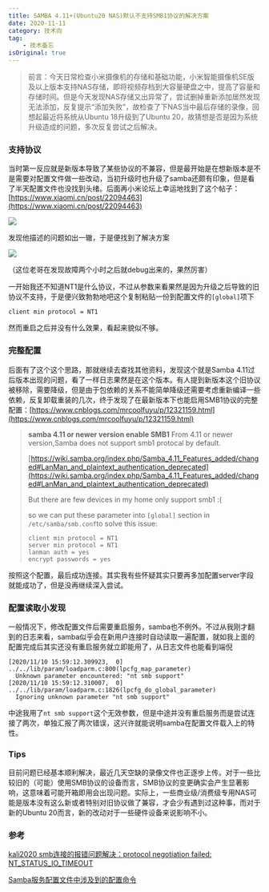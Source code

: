 ```yaml
---
title: SAMBA 4.11+(Ubuntu20 NAS)默认不支持SMB1协议的解决方案
date: 2020-11-11
category: 技术向
tag:
    - 技术备忘
isOriginal: true
---
```


> 前言：今天日常检查小米摄像机的存储和基础功能，小米智能摄像机SE版及以上版本支持NAS存储，即将视频存档到大容量硬盘之中，提高了容量和存储时间。但是今天发现NAS存储又出异常了，尝试删掉重新添加居然发现无法添加，反复提示“添加失败”，故检查了下NAS当中最后存储的录像，回想起最近将系统从Ubuntu 18升级到了Ubuntu 20，故猜想是否是因为系统升级造成的问题，多次反复尝试之后解决。

<!-- more -->

### **支持协议**

当时第一反应就是新版本导致了某些协议的不兼容，但是最开始是在想新版本是不是需要对配置文件做一些改动，当初升级时也升级了samba还颇有印象，但是看了半天配置文件也没找到头绪。后面再小米论坛上幸运地找到了这个帖子：[https://www.xiaomi.cn/post/22094463](https://www.xiaomi.cn/post/22094463)

![](https://i.focotx.net/blog/2020/11/202011110055.png)

发现他描述的问题如出一辙，于是便找到了解决方案

![](https://i.focotx.net/blog/2020/11/202011110058.png)

（这位老哥在发现故障两个小时之后就debug出来的，果然厉害）

一开始我还不知道NT1是什么协议，不过从参数来看果然是因为升级之后导致的旧协议不支持，于是便兴致勃勃地吧这个复制粘贴一份到配置文件的`[global]`项下

```
client min protocol = NT1
```

然而重启之后并没有什么效果，看起来貌似不够。

### **完整配置**

后面有了这个这个思路，那就继续去查找其他资料，发现这个就是Samba 4.11过后版本出现的问题，看了一样日志果然是在这个版本。有人提到新版本这个旧协议被移除，需要降级，但是由于包依赖的关系不能简单降级还需要考虑重新编译一些依赖，反复卸载重装的几次，终于发现了在最新版本下也能启用SMB1协议的完整配置：[https://www.cnblogs.com/mrcoolfuyu/p/12321159.html](https://www.cnblogs.com/mrcoolfuyu/p/12321159.html)

> **samba 4.11 or newer version enable SMB1**
> From 4.11 or newer version,Samba does not support smb1 protocal by default.
>
> [https://wiki.samba.org/index.php/Samba_4.11_Features_added/changed#LanMan_and_plaintext_authentication_deprecated](https://wiki.samba.org/index.php/Samba_4.11_Features_added/changed#LanMan_and_plaintext_authentication_deprecated)
>
> But there are few devices in my home only support smb1 :(
>
> so we can put these parameter into `[global]` section in `/etc/samba/smb.conf`to solve this issue:
> 
> ```
> client min protocol = NT1
> server min protocol = NT1
> lanman auth = yes
> encrypt passwords = yes
> ```

按照这个配置，最后成功连接。其实我有些怀疑其实只要再多加配置server字段就能成功了，但是没再继续深入尝试。

### **配置读取小发现**

一般情况下，修改配置文件后需要重启服务，samba也不例外。不过从我刚才翻到的日志来看，samba似乎会在新用户连接时自动读取一遍配置，就如我上面的配置完成后其实还没有重启服务就立即能用了，从日志文件也能看到端倪

```
[2020/11/10 15:59:12.309923,  0] ../../lib/param/loadparm.c:800(lpcfg_map_parameter)
  Unknown parameter encountered: "nt smb support"
[2020/11/10 15:59:12.310007,  0] ../../lib/param/loadparm.c:1826(lpcfg_do_global_parameter)
  Ignoring unknown parameter "nt smb support"
```

中途我用了`nt smb support`这个无效参数，但是中途并没有重启服务而是尝试连接了两次，单独汇报了两次错误，这兴许就能说明samba在配置文件载入上的特性。

### **Tips**

目前问题已经基本顺利解决，最近几天空缺的录像文件也正逐步上传。对于一些比较旧的（可能）使用SMB协议的设备而言，SMB协议的变更确实会产生显著影响，这意味着可能开箱即用会出现问题。实际上，一些商业级/消费级专用NAS可能是版本没有这么新或者特别对旧协议做了兼容，才会少有遇到过这种事，而对于新的Ubuntu 20而言，新的改动对于一些硬件设备来说影响不小。

### 参考

[kali2020 smb连接的报错问题解决：protocol negotiation failed: NT_STATUS_IO_TIMEOUT](https://blog.csdn.net/weixin_45527786/article/details/105616570)

[Samba服务配置文件中涉及到的配置命令](https://blog.csdn.net/feng_sundy/article/details/1522291)